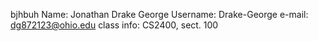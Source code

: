 bjhbuh
Name: Jonathan Drake George
Username: Drake-George
e-mail: dg872123@ohio.edu
class info: CS2400, sect. 100
